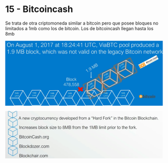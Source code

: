 # 15 - Bitcoincash

Se trata de otra criptomoneda similar a bitcoin pero que posee bloques no limitados a 1mb como los de bitcoin. Los de bitcoincash llegan hasta los 8mb

![](../../.gitbook/assets/imagen%20%28338%29.png)

![](../../.gitbook/assets/imagen%20%28332%29.png)

